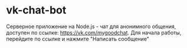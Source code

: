 # vk-chat-bot
Серверное приложение на Node.js - чат для анонимного общения, доступен по ссылке:
https://vk.com/mygoodchat.
Для начала работы,  перейдите по ссылке и  нажмите "Написать сообщение"
